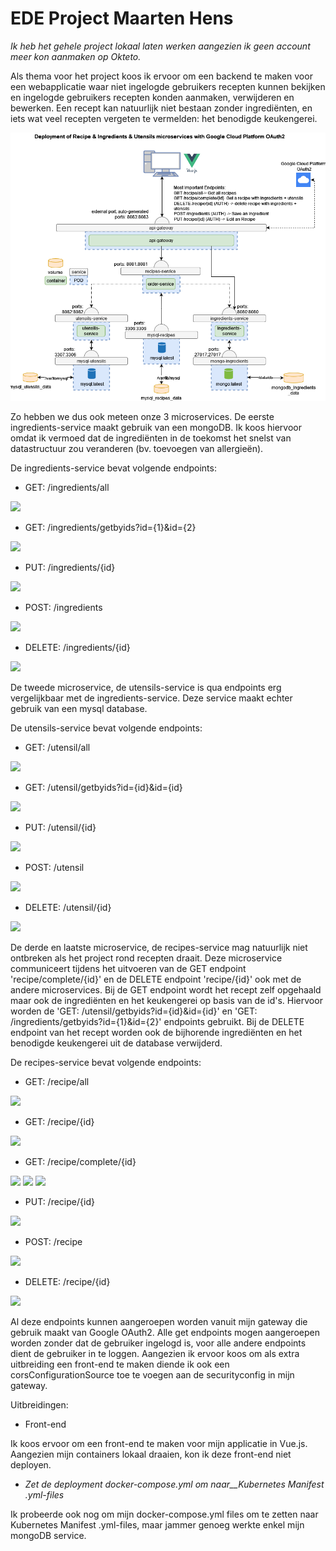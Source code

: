 # EDE Project Maarten Hens

_Ik heb het gehele project lokaal laten werken aangezien ik geen account meer kon aanmaken op Okteto._

Als thema voor het project koos ik ervoor om een backend te maken voor een webapplicatie waar niet ingelogde gebruikers recepten kunnen bekijken en ingelogde gebruikers recepten konden aanmaken, verwijderen en bewerken. Een recept kan natuurlijk niet bestaan zonder ingrediënten, en iets wat veel recepten vergeten te vermelden: het benodigde keukengerei.

![Alt text](Deployment_Diagram_MH.png)

Zo hebben we dus ook meteen onze 3 microservices. De eerste ingredients-service maakt gebruik van een mongoDB. Ik koos hiervoor omdat ik vermoed dat de ingrediënten in de toekomst het snelst van datastructuur zou veranderen (bv. toevoegen van allergieën).

De ingredients-service bevat volgende endpoints:

- GET: /ingredients/all

![](RackMultipart20240105-1-we1dfm_html_c52a0391f5483d0.png)

- GET: /ingredients/getbyids?id={1}&id={2}

![](RackMultipart20240105-1-we1dfm_html_ed9e85b616c846e4.png)

- PUT: /ingredients/{id}

![](RackMultipart20240105-1-we1dfm_html_27b29e947dfa189d.png)

- POST: /ingredients

![](RackMultipart20240105-1-we1dfm_html_2c2cacea26a7ea7.png)

- DELETE: /ingredients/{id}

![](RackMultipart20240105-1-we1dfm_html_eafaecbe28f6916f.png)

De tweede microservice, de utensils-service is qua endpoints erg vergelijkbaar met de ingredients-service. Deze service maakt echter gebruik van een mysql database.

De utensils-service bevat volgende endpoints:

- GET: /utensil/all

![](RackMultipart20240105-1-we1dfm_html_79c1421515d2b274.png)

- GET: /utensil/getbyids?id={id}&id={id}

![](RackMultipart20240105-1-we1dfm_html_fb2f64000599078.png)

- PUT: /utensil/{id}

![](RackMultipart20240105-1-we1dfm_html_7ace8da4b084a20e.png)

- POST: /utensil

![](RackMultipart20240105-1-we1dfm_html_4ebd3b66967a536e.png)

- DELETE: /utensil/{id}

![](RackMultipart20240105-1-we1dfm_html_853f6c6bdbe95948.png)

De derde en laatste microservice, de recipes-service mag natuurlijk niet ontbreken als het project rond recepten draait. Deze microservice communiceert tijdens het uitvoeren van de GET endpoint 'recipe/complete/{id}' en de DELETE endpoint 'recipe/{id}' ook met de andere microservices. Bij de GET endpoint wordt het recept zelf opgehaald maar ook de ingrediënten en het keukengerei op basis van de id's. Hiervoor worden de 'GET: /utensil/getbyids?id={id}&id={id}' en 'GET: /ingredients/getbyids?id={1}&id={2}' endpoints gebruikt. Bij de DELETE endpoint van het recept worden ook de bijhorende ingrediënten en het benodigde keukengerei uit de database verwijderd.

De recipes-service bevat volgende endpoints:

- GET: /recipe/all

![](RackMultipart20240105-1-we1dfm_html_935250198eee2ab0.png)

- GET: /recipe/{id}

![](RackMultipart20240105-1-we1dfm_html_8287a2776435d6a3.png)

- GET: /recipe/complete/{id}

![](RackMultipart20240105-1-we1dfm_html_a729dae99d1df11d.png) ![](RackMultipart20240105-1-we1dfm_html_ac0c7ead59ab26f0.png) ![](RackMultipart20240105-1-we1dfm_html_4de17b3bbb16ec06.png)

- PUT: /recipe/{id}

![](RackMultipart20240105-1-we1dfm_html_1a559997d04f02cb.png)

- POST: /recipe

![](RackMultipart20240105-1-we1dfm_html_c15ebb1b6e05c8ff.png)

- DELETE: /recipe/{id}

![](RackMultipart20240105-1-we1dfm_html_fe8bba6733de1d31.png)

Al deze endpoints kunnen aangeroepen worden vanuit mijn gateway die gebruik maakt van Google OAuth2. Alle get endpoints mogen aangeroepen worden zonder dat de gebruiker ingelogd is, voor alle andere endpoints dient de gebruiker in te loggen. Aangezien ik ervoor koos om als extra uitbreiding een front-end te maken diende ik ook een corsConfigurationSource toe te voegen aan de securityconfig in mijn gateway.

Uitbreidingen:

- Front-end

Ik koos ervoor om een front-end te maken voor mijn applicatie in Vue.js. Aangezien mijn containers lokaal draaien, kon ik deze front-end niet deployen.

- _Zet de deployment docker-compose.yml om naar__Kubernetes Manifest .yml-files_

Ik probeerde ook nog om mijn docker-compose.yml files om te zetten naar Kubernetes Manifest .yml-files, maar jammer genoeg werkte enkel mijn mongoDB service.